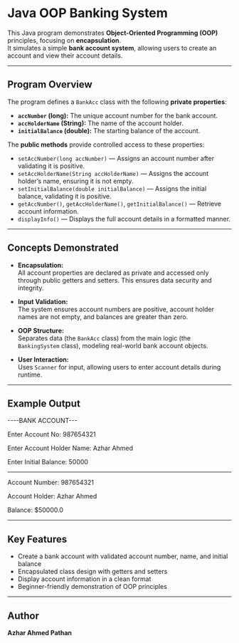 # Java OOP Banking System

This Java program demonstrates **Object-Oriented Programming (OOP)** principles, focusing on **encapsulation**.  
It simulates a simple **bank account system**, allowing users to create an account and view their account details.

---

## Program Overview

The program defines a `BankAcc` class with the following **private properties**:

- **`accNumber` (long):** The unique account number for the bank account.  
- **`accHolderName` (String):** The name of the account holder.  
- **`initialBalance` (double):** The starting balance of the account.  

The **public methods** provide controlled access to these properties:

- `setAccNumber(long accNumber)` — Assigns an account number after validating it is positive.  
- `setAccHolderName(String accHolderName)` — Assigns the account holder’s name, ensuring it is not empty.  
- `setInitialBalance(double initialBalance)` — Assigns the initial balance, validating it is positive.  
- `getAccNumber()`, `getAccHolderName()`, `getInitialBalance()` — Retrieve account information.  
- `displayInfo()` — Displays the full account details in a formatted manner.

---

## Concepts Demonstrated

- **Encapsulation:**  
  All account properties are declared as private and accessed only through public getters and setters. This ensures data security and integrity.

- **Input Validation:**  
  The system ensures account numbers are positive, account holder names are not empty, and balances are greater than zero.

- **OOP Structure:**  
  Separates data (the `BankAcc` class) from the main logic (the `BankingSystem` class), modeling real-world bank account objects.

- **User Interaction:**  
  Uses `Scanner` for input, allowing users to enter account details during runtime.

---

## Example Output

----BANK ACCOUNT---

Enter Account No: 987654321

Enter Account Holder Name: Azhar Ahmed

Enter Initial Balance: 50000

----------------------------

Account Number: 987654321

Account Holder: Azhar Ahmed

Balance: $50000.0

----------------------------


## Key Features

- Create a bank account with validated account number, name, and initial balance  
- Encapsulated class design with getters and setters  
- Display account information in a clean format  
- Beginner-friendly demonstration of OOP principles  

---

## Author

**Azhar Ahmed Pathan**




